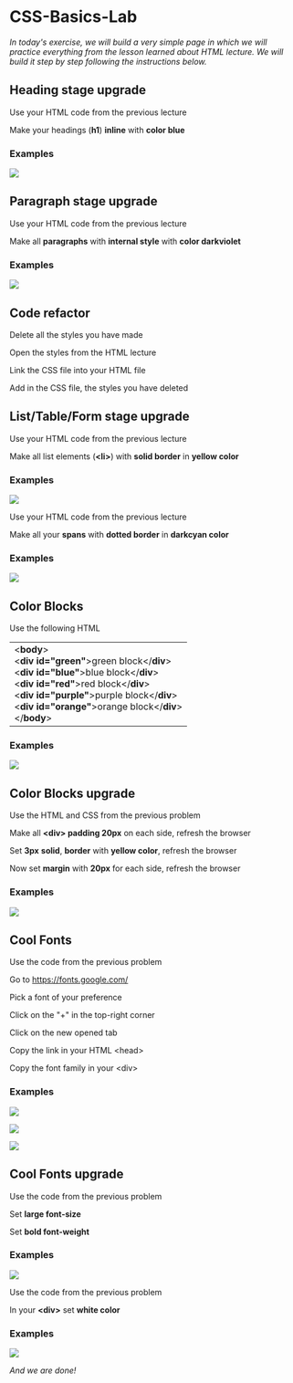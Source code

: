 # CSS-Basics-Lab

*In today's exercise, we will build a very simple page in which we will
practice everything from the lesson learned about HTML lecture. We will
build it step by step following the instructions below.*

## Heading stage upgrade

Use your HTML code from the previous lecture

Make your headings (**h1**) **inline** with **color blue**

### Examples

![](./media/image1.png)

## Paragraph stage upgrade

Use your HTML code from the previous lecture

Make all **paragraphs** with **internal style** with **color
darkviolet**

### Examples

![](./media/image2.png)

## **Code refactor**

Delete all the styles you have made

Open the styles from the HTML lecture

Link the CSS file into your HTML file

Add in the CSS file, the styles you have deleted

## List/Table/Form stage upgrade

Use your HTML code from the previous lecture

Make all list elements (**\<li\>**) with **solid border** in **yellow
color**

### Examples

![](./media/image3.png)

Use your HTML code from the previous lecture

Make all your **spans** with **dotted border** in **darkcyan color**

### Examples

![](./media/image4.png)

## Color Blocks

Use the following HTML

<table>
<tbody>
<tr class="odd">
<td>&lt;<strong>body</strong>&gt;<br />
&lt;<strong>div id="green"</strong>&gt;green block&lt;/<strong>div</strong>&gt;<br />
&lt;<strong>div id="blue"</strong>&gt;blue block&lt;/<strong>div</strong>&gt;<br />
&lt;<strong>div id="red"</strong>&gt;red block&lt;/<strong>div</strong>&gt;<br />
&lt;<strong>div id="purple"</strong>&gt;purple block&lt;/<strong>div</strong>&gt;<br />
&lt;<strong>div id="orange"</strong>&gt;orange block&lt;/<strong>div</strong>&gt;<br />
&lt;/<strong>body</strong>&gt;</td>
</tr>
</tbody>
</table>

### Examples

![](./media/image5.png)

## **Color Blocks upgrade**

Use the HTML and CSS from the previous problem

Make all **\<div\> padding 20px** on each side, refresh the browser

Set **3px** **solid**, **border** with **yellow color**, refresh the
browser

Now set **margin** with **20px** for each side, refresh the browser

### Examples

![](./media/image6.png)

## **Cool Fonts**

Use the code from the previous problem

Go to <https://fonts.google.com/>

Pick a font of your preference

Click on the "+" in the top-right corner

Click on the new opened tab

Copy the link in your HTML \<head\>

Copy the font family in your \<div\>

### Examples

![](./media/image7.png)

![](./media/image8.png)

![](./media/image9.png)

## **Cool Fonts upgrade**

Use the code from the previous problem

Set **large font-size**

Set **bold font-weight**

### Examples

![](./media/image11.png)

Use the code from the previous problem

In your **\<div\>** set **white color**

### Examples

![](./media/image12.png)

*And we are done\!*

